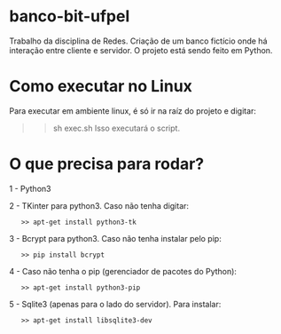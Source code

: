# banco-bit-ufpel
Trabalho da disciplina de Redes. Criação de um banco fictício onde há interação entre cliente e servidor. O projeto está sendo feito em Python.

# Como executar no Linux
Para executar em ambiente linux, é só ir na raíz do projeto e digitar:
>> sh exec.sh
Isso executará o script.

# O que precisa para rodar?
1 - Python3

2 - TKinter para python3. Caso não tenha digitar:

       >> apt-get install python3-tk
              
3 - Bcrypt para python3. Caso não tenha instalar pelo pip:

       >> pip install bcrypt

4 - Caso não tenha o pip (gerenciador de pacotes do Python):

       >> apt-get install python3-pip

5 - Sqlite3 (apenas para o lado do servidor). Para instalar:

       >> apt-get install libsqlite3-dev
